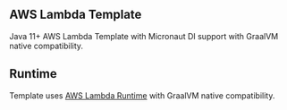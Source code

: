 ## AWS Lambda Template

Java 11+ AWS Lambda Template with Micronaut DI support with GraalVM native compatibility.

## Runtime

Template uses [AWS Lambda Runtime](https://github.com/GoodforGod/aws-lambda-runtime) with GraalVM native compatibility.